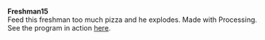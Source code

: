 <b>Freshman15</b><br>
Feed this freshman too much pizza and he explodes. Made with Processing. See the program in action <a href="https://www.youtube.com/watch?v=956yXPH_aaU">here</a>.
